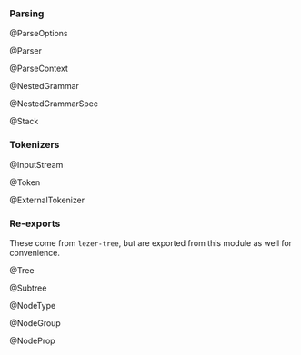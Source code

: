 ### Parsing

@ParseOptions

@Parser

@ParseContext

@NestedGrammar

@NestedGrammarSpec

@Stack

### Tokenizers

@InputStream

@Token

@ExternalTokenizer

### Re-exports

These come from `lezer-tree`, but are exported from this module as
well for convenience.

@Tree

@Subtree

@NodeType

@NodeGroup

@NodeProp
